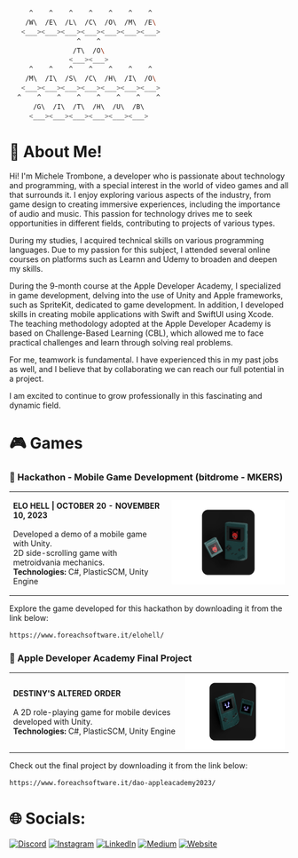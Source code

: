 <!-- <br />
<p align="center"><a href="https://micheletrombone.netsons.org"><img width="60%" alt="Hello, I'm Michele Trombone. I do open source!" src="./Assets/headertop.png" /></a></p>
<br /> -->

```bash
     ^    ^    ^    ^    ^    ^    ^
    /W\  /E\  /L\  /C\  /O\  /M\  /E\
   <___><___><___><___><___><___><___>
                 ^    ^
                /T\  /O\
               <___><___>
     ^    ^    ^    ^    ^    ^    ^
    /M\  /I\  /S\  /C\  /H\  /I\  /O\
   <___><___><___><___><___><___><___>
  ^    ^    ^    ^    ^    ^    ^    ^
      /G\  /I\  /T\  /H\  /U\  /B\  
     <___><___><___><___><___><___>
 ```


# 💁 About Me!

Hi! I'm Michele Trombone, a developer who is passionate about technology and programming, with a special interest in the world of video games and all that surrounds it. I enjoy exploring various aspects of the industry, from game design to creating immersive experiences, including the importance of audio and music. This passion for technology drives me to seek opportunities in different fields, contributing to projects of various types.

During my studies, I acquired technical skills on various programming languages. Due to my passion for this subject, I attended several online courses on platforms such as Learnn and Udemy to broaden and deepen my skills.

During the 9-month course at the Apple Developer Academy, I specialized in game development, delving into the use of Unity and Apple frameworks, such as SpriteKit, dedicated to game development. In addition, I developed skills in creating mobile applications with Swift and SwiftUI using Xcode. The teaching methodology adopted at the Apple Developer Academy is based on Challenge-Based Learning (CBL), which allowed me to face practical challenges and learn through solving real problems.

For me, teamwork is fundamental. I have experienced this in my past jobs as well, and I believe that by collaborating we can reach our full potential in a project.

I am excited to continue to grow professionally in this fascinating and dynamic field.

# 🎮 Games

### 🌟 Hackathon - Mobile Game Development (bitdrome - MKERS)

<table>
<tr>
<td>

<b>ELO HELL | OCTOBER 20 - NOVEMBER 10, 2023</b><br> 
<br> 
Developed a demo of a mobile game with Unity.<br>
2D side-scrolling game with metroidvania mechanics.<br>
<b>Technologies:</b> C#, PlasticSCM, Unity Engine  

</td>
<td align="center">
<a href="https://www.foreachsoftware.it/elohell/">
<img width="300px" alt="Elo Hell!" src="./Assets/dao.png" />
</a>
</td>
</tr>
</table>

Explore the game developed for this hackathon by downloading it from the link below:

```bash
https://www.foreachsoftware.it/elohell/
```


### 🚀 Apple Developer Academy Final Project

<table>
<tr>
<td>

<b>DESTINY'S ALTERED ORDER </b><br>
<br> 
A 2D role-playing game for mobile devices developed with Unity.  
<b>Technologies:</b> C#, PlasticSCM, Unity Engine

</td>
<td align="center">
<a href="https://www.foreachsoftware.it/dao-appleacademy2023/">
<img width="300px" alt="Elo Hell!" src="./Assets/elohell.png" />
</a>
</td>
</tr>
</table>

Check out the final project by downloading it from the link below:

```bash
https://www.foreachsoftware.it/dao-appleacademy2023/
```

# 🌐 Socials:
[![Discord](https://img.shields.io/badge/Discord-%237289DA.svg?logo=discord&logoColor=white)](https://discord.gg/michele_trombone#9380) [![Instagram](https://img.shields.io/badge/Instagram-%23E4405F.svg?logo=Instagram&logoColor=white)](https://www.instagram.com/michele_trombone/) [![LinkedIn](https://img.shields.io/badge/LinkedIn-%230077B5.svg?logo=linkedin&logoColor=white)](https://www.linkedin.com/in/michele-trombone-470458233) [![Medium](https://img.shields.io/badge/Medium-12100E?logo=medium&logoColor=white)](https://medium.com/@micheletrombone) [![Website](https://img.shields.io/badge/Website-%23000000.svg?logo=internet-explorer&logoColor=white)](https://www.micheletrombone.netsons.org)
